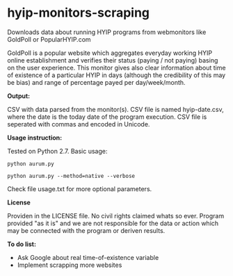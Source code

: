 hyip-monitors-scraping
======================

Downloads data about running HYIP programs from webmonitors like GoldPoll or PopularHYIP.com

GoldPoll is a popular website which aggregates everyday working HYIP online establishment and verifies their status (paying / not paying) basing on the user experience. This monitor gives also clear information about time of existence of a particular HYIP in days (although the credibility of this may be bias) and range of percentage payed per day/week/month.

**Output:**

CSV with data parsed from the monitor(s). CSV file is named hyip-date.csv, where the date is the today date of the program execution. CSV file is seperated with commas and encoded in Unicode.

**Usage instruction:**

Tested on Python 2.7. Basic usage:

```
python aurum.py
```

```
python aurum.py --method=native --verbose
```

Check file usage.txt for more optional parameters.

**License**

Providen in the LICENSE file. No civil rights claimed whats so ever. Program provided "as it is" and we are not responsible for the data or action which may be connected with the program or deriven results.

**To do list:**

- Ask Google about real time-of-existence variable
- Implement scrapping more websites
